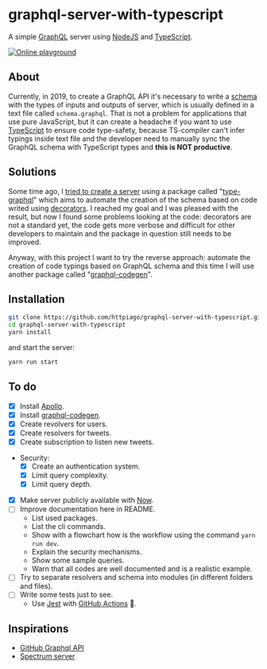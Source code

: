 # graphql-server-with-typescript

A simple [GraphQL](https://graphql.org) server using [NodeJS](https://nodejs.org) and [TypeScript](https://www.typescriptlang.org).

[![Online playground](https://img.shields.io/badge/Online-Playground-E00097.svg)](https://graphql-server-with-typescript.httpiago.now.sh/graphql)

## About

Currently, in 2019, to create a GraphQL API it's necessary to write a [schema](https://graphql.org/learn/schema/) with the types of inputs and outputs of server, which is usually defined in a text file called `schema.graphql`. That is not a problem for applications that use pure JavaScript, but it can create a headache if you want to use [TypeScript](https://www.typescriptlang.org/) to ensure code type-safety, because TS-compiler can't infer typings inside text file and the developer need to manually sync the GraphQL schema with TypeScript types and **this is NOT productive**.

## Solutions

Some time ago, I [tried to create a server](https://github.com/httpiago/graphql-and-typescript-legacy) using a package called "[type-graphql](https://github.com/19majkel94/type-graphql)" which aims to automate the creation of the schema based on code writed using [decorators](https://www.typescriptlang.org/docs/handbook/decorators.html). I reached my goal and I was pleased with the result, but now I found some problems looking at the code: decorators are not a standard yet, the code gets more verbose and difficult for other developers to maintain and the package in question still needs to be improved.

Anyway, with this project I want to try the reverse approach: automate the creation of code typings based on GraphQL schema and this time I will use another package called "[graphql-codegen](https://github.com/dotansimha/graphql-code-generator)".

## Installation

```bash
git clone https://github.com/httpiago/graphql-server-with-typescript.git
cd graphql-server-with-typescript
yarn install
```

and start the server:

```bash
yarn run start
```

## To do

- [x] Install [Apollo](https://github.com/apollographql/apollo-server/tree/master/packages/apollo-server).
- [x] Install [graphql-codegen](https://github.com/dotansimha/graphql-code-generator).
- [x] Create revolvers for users.
- [x] Create resolvers for tweets.
- [x] Create subscription to listen new tweets.
- Security:
  - [x] Create an authentication system.
  - [x] Limit query complexity.
  - [x] Limit query depth.
- [x] Make server publicly available with [Now](https://zeit.co/now).
- [ ] Improve documentation here in README.
  - List used packages.
  - List the cli commands.
  - Show with a flowchart how is the workflow using the command `yarn run dev`.
  - Explain the security mechanisms.
  - Show some sample queries.
  - Warn that all codes are well documented and is a realistic example.
- [ ] Try to separate resolvers and schema into modules (in different folders and files).
- [ ] Write some tests just to see.
  - Use [Jest](https://github.com/facebook/jest) with [GitHub Actions](https://github.com/features/actions) 🤩.

## Inspirations

- [GitHub Graphql API](https://developer.github.com/v4/)
- [Spectrum server](https://github.com/withspectrum/spectrum)
